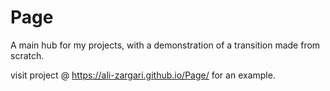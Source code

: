 # Page
A main hub for my projects, with a demonstration of a transition made from scratch.

visit project @ https://ali-zargari.github.io/Page/ for an example.
